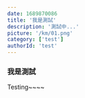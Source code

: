 ```yaml
---
date: 1689870086
title: '我是測試'
description: '測試中...'
picture: '/km/01.png'
category: ['test']
authorId: 'test'
---
```


### **我是測試**

Testing~~~~
